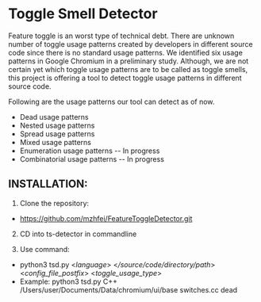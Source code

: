 # Toggle Smell Detector

Feature toggle is an worst type of technical debt. There are unknown number of toggle usage patterns created by developers in different source code since there is no standard usage patterns. 
We identified six usage patterns in Google Chromium in a preliminary study. Although, we are not certain yet which toggle usage patterns are to be called as toggle smells, this project is offering a tool to detect toggle usage patterns in different source code. 

Following are the usage patterns our tool can detect as of now.
* Dead usage patterns
* Nested usage patterns
* Spread usage patterns
* Mixed usage patterns 
* Enumeration usage patterns -- In progress
* Combinatorial usage patterns -- In progress

## INSTALLATION:
1. Clone the repository:
* https://github.com/mzhfei/FeatureToggleDetector.git

2. CD into ts-detector in commandline

3. Use command:
* python3 tsd.py <_language_> <_/source/code/directory/path_> <_config_file_postfix_> <_toggle_usage_type_>
* Example: python3 tsd.py C++ /Users/user/Documents/Data/chromium/ui/base switches.cc dead

